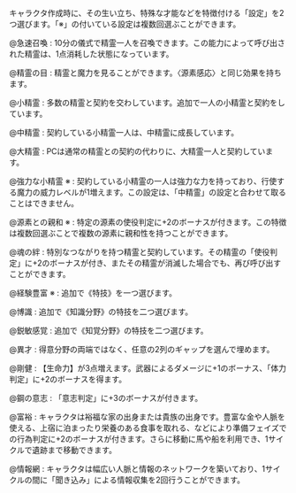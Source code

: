 キャラクタ作成時に、その生い立ち、特殊な才能などを特徴付ける「設定」を2つ選びます。「※」の付いている設定は複数回選ぶことができます。

@急速召喚 : 10分の儀式で精霊一人を召喚できます。この能力によって呼び出された精霊は、1点消耗した状態になっています。

@精霊の目 : 精霊と魔力を見ることができます。〈源素感応〉と同じ効果を持ちます。

@小精霊 : 多数の精霊と契約を交わしています。追加で一人の小精霊と契約をしています。

@中精霊 : 契約している小精霊一人は、中精霊に成長しています。

@大精霊 : PCは通常の精霊との契約の代わりに、大精霊一人と契約しています。

@強力な小精霊 ※ : 契約している小精霊の一人は強力な力を持っており、行使する魔力の威力レベルが1増えます。この設定は、「中精霊」の設定と合わせて取ることはできません。

@源素との親和 ※ : 特定の源素の使役判定に+2のボーナスが付きます。この特徴は複数回選ぶことで複数の源素に親和性を持つことができます。

@魂の絆 : 特別なつながりを持つ精霊と契約しています。その精霊の「使役判定」に+2のボーナスが付き、またその精霊が消滅した場合でも、再び呼び出すことができます。

@経験豊富 ※ : 追加で《特技》を一つ選びます。

@博識 : 追加で《知識分野》の特技を二つ選びます。

@鋭敏感覚 : 追加で《知覚分野》の特技を二つ選びます。

@異才 : 得意分野の両端ではなく、任意の2列のギャップを選んで埋めます。

@剛健 : 【生命力】が3点増えます。武器によるダメージに+1のボーナス、「体力判定」に+2のボーナスを得ます。

@鋼の意志 : 「意志判定」に+3のボーナスが付きます。

@富裕 : キャラクタは裕福な家の出身または貴族の出身です。豊富な金や人脈を使える、上宿に泊まったり栄養のある食事を取れる、などにより準備フェイズでの行為判定に+2のボーナスが付きます。さらに移動に馬や船を利用でき、1サイクルで遺跡まで移動できます。

@情報網 : キャラクタは幅広い人脈と情報のネットワークを築いており、1サイクルの間に「聞き込み」による情報収集を2回行うことができます。

